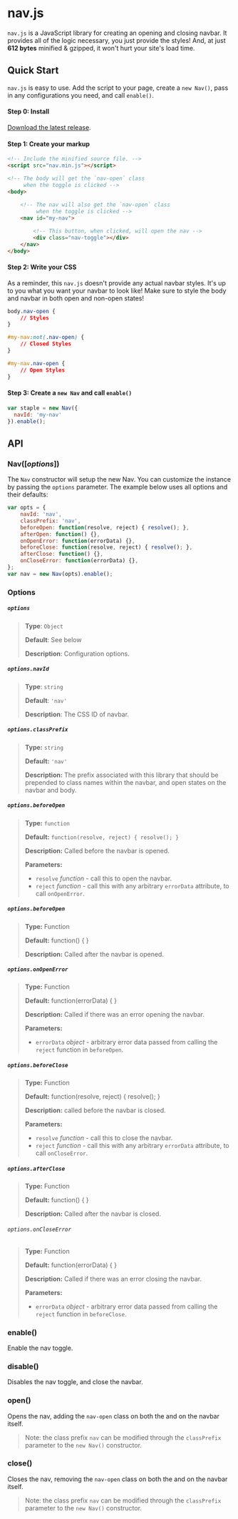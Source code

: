 nav.js
===========================

`nav.js` is a JavaScript library for creating an opening and closing navbar. It provides all of the logic necessary, you just provide the styles!  And, at just **612 bytes** minified & gzipped, it won't hurt your site's load time.

## Quick Start

`nav.js` is easy to use. Add the script to your page, create a `new Nav()`, pass in any configurations you need, and call `enable()`.

#### Step 0: Install

[Download the latest release][download].

#### Step 1: Create your markup

```html
<!-- Include the minified source file. -->
<script src="nav.min.js"></script>

<!-- The body will get the `nav-open` class 
     when the toggle is clicked -->
<body>
    
    <!-- The nav will also get the `nav-open` class 
         when the toggle is clicked -->
    <nav id="my-nav">

        <!-- This button, when clicked, will open the nav -->
        <div class="nav-toggle"></div>
    </nav>
</body>
```

#### Step 2: Write your CSS

As a reminder, this `nav.js` doesn't provide any actual navbar styles. It's up to you what you want your navbar to look like! Make sure to style the body and navbar in both open and non-open states!

```css
body.nav-open {
    // Styles
}

#my-nav:not(.nav-open) {
    // Closed Styles
}

#my-nav.nav-open {
    // Open Styles
}
```

#### Step 3: Create a `new Nav` and call `enable()`

```javascript
var staple = new Nav({
  navId: 'my-nav'
}).enable();
```

## API

### Nav([_options_])

The `Nav` constructor will setup the new Nav. You can customize the instance by passing the `options` parameter. The example below uses all options and their defaults:

```javascript
var opts = {
    navId: 'nav',
    classPrefix: 'nav',
    beforeOpen: function(resolve, reject) { resolve(); },
    afterOpen: function() {},
    onOpenError: function(errorData) {},
    beforeClose: function(resolve, reject) { resolve(); },
    afterClose: function() {},
    onCloseError: function(errorData) {},
};
var nav = new Nav(opts).enable();
```

### Options

##### `options`
> **Type**: `Object`
> 
> **Default**: See below
> 
> **Description**: Configuration options.

##### `options.navId`
> **Type**: `string`
> 
> **Default**: `'nav'`
> 
> **Description**: The CSS ID of navbar.

##### `options.classPrefix`
> **Type:** `string`
> 
> **Default:** `'nav'`
> 
> **Description:** The prefix associated with this library that should be
> prepended to class names within the navbar, and open states on the
> navbar and body.

##### `options.beforeOpen`
> **Type:** `function`
> 
> **Default:** `function(resolve, reject) { resolve(); }`
> 
> **Description:** Called before the navbar is opened.
> 
> **Parameters:**
> 
> - `resolve` _function_ - call this to open the navbar.
> - `reject` _function_ - call this with any arbitrary `errorData` attribute, to call `onOpenError`.

##### `options.beforeOpen`
> **Type:** Function
> 
> **Default:** function() { }
> 
> **Description:** Called after the navbar is opened.

##### `options.onOpenError`
> **Type:** Function
> 
> **Default:** function(errorData) { }
> 
> **Description:** Called if there was an error opening the navbar.
> 
> **Parameters:**
> - `errorData` _object_ - arbitrary error data passed from calling the `reject` function in `beforeOpen`.

##### `options.beforeClose`
> **Type:** Function
> 
> **Default:** function(resolve, reject) { resolve(); }
> 
> **Description:** called before the navbar is closed.
> 
> **Parameters:**
> 
> - `resolve` _function_ - call this to close the navbar.
> - `reject` _function_ - call this with any arbitrary `errorData` attribute, to call `onCloseError`.

##### `options.afterClose`
> **Type:** Function
> 
> **Default:** function() { }
> 
> **Description:** Called after the navbar is closed.

###### `options.onCloseError`
> **Type:** Function
> 
> **Default:** function(errorData) { }
> 
> **Description:** Called if there was an error closing the navbar.
> 
> **Parameters:**
> - `errorData` _object_ - arbitrary error data passed from calling the `reject` function in `beforeClose`.

### enable()

Enable the nav toggle.

### disable()

Disables the nav toggle, and close the navbar.

### open()

Opens the nav, adding the `nav-open` class on both the <body> and on 
the navbar itself.

> Note: the class prefix `nav` can be modified through the `classPrefix`
> parameter to the `new Nav()` constructor.

### close()

Closes the nav, removing the `nav-open` class on both the <body> and on 
the navbar itself.

> Note: the class prefix `nav` can be modified through the `classPrefix`
> parameter to the `new Nav()` constructor.

[download]: https://github.com/schlosser/nav.js/releases/download/v0.1/nav.min.js
